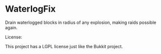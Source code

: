 # WaterlogFix
Drain waterlogged blocks in radius of any explosion, making raids possible again.



License:

This project has a LGPL license just like the Bukkit project.
